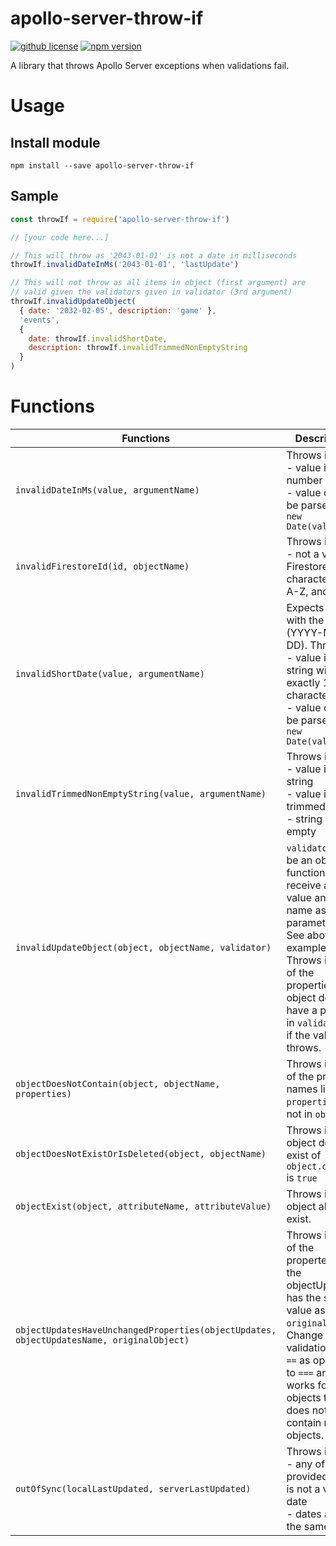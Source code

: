 # apollo-server-throw-if

[![github license](https://img.shields.io/github/license/ericvera/apollo-server-throw-if.svg?style=flat-square)](https://github.com/ericvera/apollo-server-throw-if/blob/master/LICENSE)
[![npm version](https://img.shields.io/npm/v/apollo-server-throw-if.svg?style=flat-square)](https://npmjs.org/package/apollo-server-throw-if)

A library that throws Apollo Server exceptions when validations fail.

# Usage

## Install module

`npm install --save apollo-server-throw-if`

## Sample

```javascript
const throwIf = require('apollo-server-throw-if')

// [your code here...]

// This will throw as '2043-01-01' is not a date in milliseconds
throwIf.invalidDateInMs('2043-01-01', 'lastUpdate')

// This will not throw as all items in object (first argument) are
// valid given the validators given in validator (3rd argument)
throwIf.invalidUpdateObject(
  { date: '2032-02-05', description: 'game' },
  'events',
  {
    date: throwIf.invalidShortDate,
    description: throwIf.invalidTrimmedNonEmptyString
  }
)
```

# Functions

| Functions                                                                                | Description                                                                                                                                                                                                                     |
| ---------------------------------------------------------------------------------------- | ------------------------------------------------------------------------------------------------------------------------------------------------------------------------------------------------------------------------------- |
| `invalidDateInMs(value, argumentName)`                                                   | Throws if:</br>- value is not a number</br>- value can not be parsed by `new Date(value)`                                                                                                                                       |
| `invalidFirestoreId(id, objectName)`                                                     | Throws if:</br>- not a valid Firestore id (20 characters a-z, A-Z, and 0-9)                                                                                                                                                     |
| `invalidShortDate(value, argumentName)`                                                  | Expects a date with the format (YYYY-MM-DD). Throws if:</br>- value is not a string with exactly 10 characters</br>- value can not be parsed by `new Date(value)`                                                               |
| `invalidTrimmedNonEmptyString(value, argumentName)`                                      | Throws if:</br>- value is not a string</br>- value is not trimmed</br>- string is empty                                                                                                                                         |
| `invalidUpdateObject(object, objectName, validator)`                                     | `validator` must be an object of functions that receive an value and a name as parameters. See above for example. Throws if any of the properties in object does not have a property in `validator` or if the validator throws. |
| `objectDoesNotContain(object, objectName, properties)`                                   | Throws if any of the property names listed in `properties` are not in `object`                                                                                                                                                  |
| `objectDoesNotExistOrIsDeleted(object, objectName)`                                      | Throws if the object does not exist of `object.deleted` is `true`                                                                                                                                                               |
| `objectExist(object, attributeName, attributeValue)`                                     | Throws if the object already exist.                                                                                                                                                                                             |
| `objectUpdatesHaveUnchangedProperties(objectUpdates, objectUpdatesName, originalObject)` | Throws if any of the propertes in the objectUpdates has the same value as in `originalObject`. Change validation uses `==` as opposed to `===` and only works for objects that does not contain nested objects.                 |
| `outOfSync(localLastUpdated, serverLastUpdated)`                                         | Throws if:</br>- any of the provided dates is not a valid date</br>- dates are not the same                                                                                                                                     |
